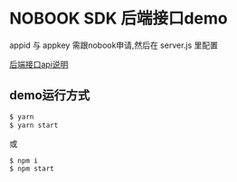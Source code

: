 # NOBOOK SDK 后端接口demo

appid 与 appkey 需跟nobook申请,然后在 server.js 里配置

[后端接口api说明](api.md)

## demo运行方式
```bash
$ yarn
$ yarn start
```
或
```bash
$ npm i
$ npm start
```